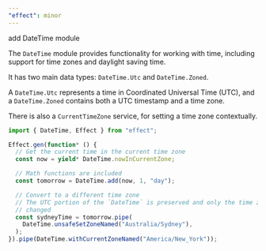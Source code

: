 ```yaml
---
"effect": minor
---
```


add DateTime module

The `DateTime` module provides functionality for working with time, including
support for time zones and daylight saving time.

It has two main data types: `DateTime.Utc` and `DateTime.Zoned`.

A `DateTime.Utc` represents a time in Coordinated Universal Time (UTC), and
a `DateTime.Zoned` contains both a UTC timestamp and a time zone.

There is also a `CurrentTimeZone` service, for setting a time zone contextually.

```ts
import { DateTime, Effect } from "effect";

Effect.gen(function* () {
  // Get the current time in the current time zone
  const now = yield* DateTime.nowInCurrentZone;

  // Math functions are included
  const tomorrow = DateTime.add(now, 1, "day");

  // Convert to a different time zone
  // The UTC portion of the `DateTime` is preserved and only the time zone is
  // changed
  const sydneyTime = tomorrow.pipe(
    DateTime.unsafeSetZoneNamed("Australia/Sydney"),
  );
}).pipe(DateTime.withCurrentZoneNamed("America/New_York"));
```
